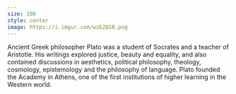 ```yaml
---
size: 100
style: center
image: https://i.imgur.com/wzEZQ10.png
---
```


Ancient Greek philosopher Plato was a student of Socrates and a teacher of Aristotle. His writings explored justice, beauty and equality, and also contained discussions in aesthetics, political philosophy, theology, cosmology, epistemology and the philosophy of language. Plato founded the Academy in Athens, one of the first institutions of higher learning in the Western world.
